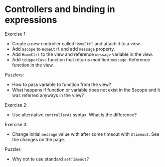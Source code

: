 # Controllers and binding in expressions

Exercise 1:

- Create a new controller called `HomeCtrl` and attach it to a view.
- Add `$scope` to `HomeCtrl` and add `message` property.
- Add `HomeCtrl` to the view and reference `message` variable in the view.
- Add `toUpperCase` function that returns modified `message`. Reference function in the view.

Puzzlers:

- How to pass variable to function from the view?
- What happens if function or variable does not exist in the $scope and it was referred anyways in the view?

Exercise 2:

- Use alternative `controllerAs` syntax. What is the difference?

Exercise 3:

- Change initial `message` value with after some timeout with `$timeout`. See the changes on the page.

Puzzler:

- Why not to use standard `setTimeout`?